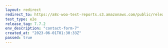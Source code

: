```yaml
---
layout: redirect
redirect_to: https://a8c-woo-test-reports.s3.amazonaws.com/public/release/7.7.2/contact-form-7/e2e/index.html
test_type: e2e
release_tag: 7.7.2
env_description: "contact-form-7"
created_at: "2023-06-01T01:30:33Z"
passed: true
---
```

